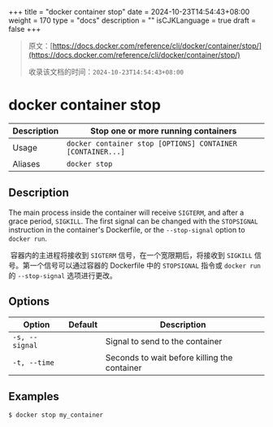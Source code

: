 +++
title = "docker container stop"
date = 2024-10-23T14:54:43+08:00
weight = 170
type = "docs"
description = ""
isCJKLanguage = true
draft = false
+++

> 原文：[https://docs.docker.com/reference/cli/docker/container/stop/](https://docs.docker.com/reference/cli/docker/container/stop/)
>
> 收录该文档的时间：`2024-10-23T14:54:43+08:00`

# docker container stop

| Description | Stop one or more running containers                        |
| :---------- | ---------------------------------------------------------- |
| Usage       | `docker container stop [OPTIONS] CONTAINER [CONTAINER...]` |
| Aliases     | `docker stop`                                              |

## Description

The main process inside the container will receive `SIGTERM`, and after a grace period, `SIGKILL`. The first signal can be changed with the `STOPSIGNAL` instruction in the container's Dockerfile, or the `--stop-signal` option to `docker run`.

​	容器内的主进程将接收到 `SIGTERM` 信号，在一个宽限期后，将接收到 `SIGKILL` 信号。第一个信号可以通过容器的 Dockerfile 中的 `STOPSIGNAL` 指令或 `docker run` 的 `--stop-signal` 选项进行更改。

## Options

| Option         | Default | Description                                  |
| -------------- | ------- | -------------------------------------------- |
| `-s, --signal` |         | Signal to send to the container              |
| `-t, --time`   |         | Seconds to wait before killing the container |

## Examples



```console
$ docker stop my_container
```
